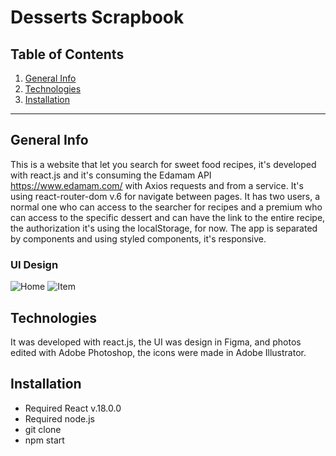 Desserts Scrapbook
============

## Table of Contents
1. [General Info](#general-info)
2. [Technologies](#technologies)
3. [Installation](#installation)

***
## General Info

This is a website that let you search for sweet food recipes, it's developed with react.js and it's consuming the Edamam API https://www.edamam.com/ with Axios requests and from a service. It's using react-router-dom v.6 for navigate between pages. It has two users, a normal one who can access to the searcher for recipes and a premium who can access to the specific dessert and can have the link to the entire recipe, the authorization it's using the localStorage, for now. The app is separated by components and using styled components, it's responsive.

### UI Design
![Home](https://user-images.githubusercontent.com/73828751/163807108-789541a9-5565-4361-9e7f-f171a4f62708.jpg)
![Item](https://user-images.githubusercontent.com/73828751/163807114-de73d9ad-996d-493f-a02b-67ea01a5c9f7.jpg)

## Technologies
It was developed with react.js, the UI was design in Figma, and photos edited with Adobe Photoshop, the icons were made in Adobe Illustrator. 

## Installation
- Required React v.18.0.0
- Required node.js
- git clone <repository>
- npm start
